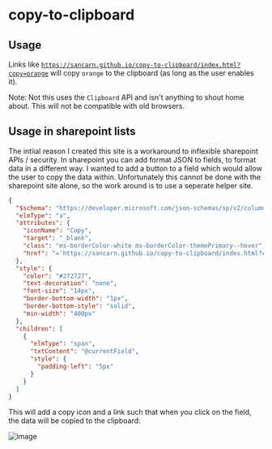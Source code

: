 # copy-to-clipboard

## Usage

Links like [`https://sancarn.github.io/copy-to-clipboard/index.html?copy=orange`](https://sancarn.github.io/copy-to-clipboard/index.html?copy=orange) will copy `orange` to the clipboard (as long as the user enables it).

Note: Not this uses the `Clipboard` API and isn't anything to shout home about. This will not be compatible with old browsers.

## Usage in sharepoint lists

The intiial reason I created this site is a workaround to inflexible sharepoint APIs / security. In sharepoint you can add format JSON to fields, to format data in a different way. I wanted to add a button to a field which would allow the user to copy the data within. Unfortunately this cannot be done with the sharepoint site alone, so the work around is to use a seperate helper site.

```json
{
  "$schema": "https://developer.microsoft.com/json-schemas/sp/v2/column-formatting.schema.json",
  "elmType": "a",
  "attributes": {
    "iconName": "Copy",
    "target": "_blank",
    "class": "ms-borderColor-white ms-borderColor-themePrimary--hover",
    "href": "='https://sancarn.github.io/copy-to-clipboard/index.html?copy=' + @currentField"
  },
  "style": {
    "color": "#272727",
    "text-decoration": "none",
    "font-size": "14px",
    "border-bottom-width": "1px",
    "border-bottom-style": "solid",
    "min-width": "400px"
  },
  "children": [
    {
      "elmType": "span",
      "txtContent": "@currentField",
      "style": {
        "padding-left": "5px"
      }
    }
  ]
}
```

This will add a copy icon and a link such that when you click on the field, the data will be copied to the clipboard:

![image](https://github.com/sancarn/copy-to-clipboard/assets/7938900/b3b7abbd-db8e-4da1-b853-44a187386552)

